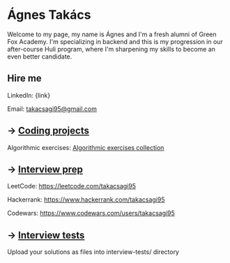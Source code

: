 # Ágnes Takács

Welcome to my page, my name is Ágnes and I'm a fresh alumni of Green Fox Academy. I'm specializing in backend and this is my progression in our after-course Huli program, where I'm sharpening my skills to become an even better candidate.

## Hire me
LinkedIn: {link}

Email: takacsagi95@gmail.com

## &rarr; [Coding projects](https://github.com/green-fox-academy/definitions/tree/master/project-phase/huli/coding-projects)
Algorithmic exercises: [Algorithmic exercises collection](https://github.com/takacsagi95/algorithmic-practices)

## &rarr; [Interview prep](https://github.com/green-fox-academy/teaching-materials/tree/master/interview)
LeetCode: https://leetcode.com/takacsagi95

Hackerrank: https://www.hackerrank.com/takacsagi95

Codewars: https://www.codewars.com/users/takacsagi95

## &rarr; [Interview tests](https://github.com/green-fox-academy/teaching-materials/tree/master/project-phase/tech-interview-tests)
Upload your solutions as files into interview-tests/ directory


